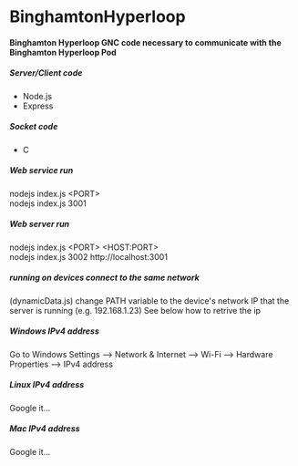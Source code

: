 # BinghamtonHyperloop

#### Binghamton Hyperloop GNC code necessary to communicate with the Binghamton Hyperloop Pod
##### Server/Client code
  - Node.js
  - Express
##### Socket code
  - C



##### Web service run
  nodejs index.js \<PORT\>  
  nodejs index.js 3001

##### Web server run
  nodejs index.js \<PORT\> \<HOST:PORT\>  
  nodejs index.js 3002 http://localhost:3001

##### running on devices connect to the same network
  (dynamicData.js) change PATH variable to the device's network IP that the server is running (e.g. 192.168.1.23)
  See below how to retrive the ip
##### Windows IPv4 address
  Go to Windows Settings --> Network & Internet --> Wi-Fi --> Hardware Properties --> IPv4 address
##### Linux IPv4 address
  Google it...
##### Mac IPv4 address
   Google it...